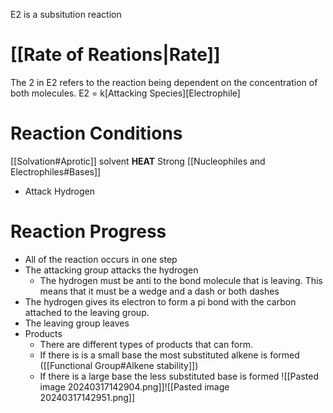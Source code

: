 E2 is a subsitution reaction
# [[Rate of Reations|Rate]]
The 2 in E2 refers to the reaction being dependent on the concentration of both molecules. 
E2 = k\[Attacking Species]\[Electrophile]
# Reaction Conditions
[[Solvation#Aprotic]] solvent 
**HEAT**
Strong [[Nucleophiles and Electrophiles#Bases]]
- Attack Hydrogen
# Reaction Progress
- All of the reaction occurs in one step
- The attacking group attacks the hydrogen
	- The hydrogen must be anti to the bond molecule that is leaving. This means that it must be a wedge and a dash or both dashes
- The hydrogen gives its electron to form a pi bond with the carbon attached to the leaving group. 
- The leaving group leaves
- Products
	- There are different types of products that can form. 
	- If there is is a small base the most substituted alkene is formed ([[Functional Group#Alkene stability]])
	- If there is a large base the less substituted base is formed
![[Pasted image 20240317142904.png]]![[Pasted image 20240317142951.png]]
